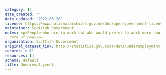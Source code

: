 ```yaml
---
category: []
date_created: ''
date_updated: '2022-03-28'
license: https://www.nationalarchives.gov.uk/doc/open-government-licence/version/3/
maintainer: Scottish Government
notes: <p>People who are in work but who would prefer to work more hours for the same
  rate of pay</p>
organization: Scottish Government
original_dataset_link: http://statistics.gov.scot/data/underemployment
records: null
resources: []
schema: default
title: Underemployment
---
```

